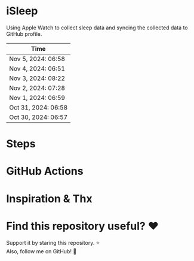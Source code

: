 # iSleep

Using Apple Watch to collect sleep data and syncing the collected data to GitHub profile.

<!--START_SECTION:my_sleep-->

| Time                |
| ------------------- |
| Nov 5, 2024: 06:58  |
| Nov 4, 2024: 06:51  |
| Nov 3, 2024: 08:22  |
| Nov 2, 2024: 07:28  |
| Nov 1, 2024: 06:59  |
| Oct 31, 2024: 06:58 |
| Oct 30, 2024: 06:57 |

<!--END_SECTION:my_sleep-->

# Steps

# GitHub Actions

# Inspiration & Thx

# Find this repository useful? :heart:

Support it by staring this repository. :star: <br>
Also, follow me on GitHub! 🤩
